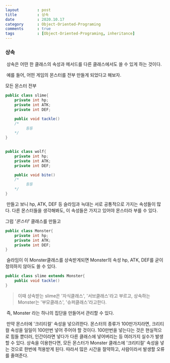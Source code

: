 ```yaml
---
layout        : post
title         : 상속
date          : 2020.10.17
category      : Object-Oriented-Programing
comments      : true
tags          : [Object-Oriented-Programing, inheritance]
---
```



### 상속
  

&nbsp;상속은 어떤 한 클래스의 속성과 메서드를 다른 클래스에서도 쓸 수 있게 하는 것이다.

&nbsp;예를 들어, 어떤 게임의 몬스터를 전부 만들게 되었다고 해보자.


모든 몬스터 전부
<span type="hidden" id="slime"></span>

```java
public class slime{
	private int hp;
	private int ATK;
	private int DEF;

	public void tackle()
	/*
		 등등
	*/
}
  

public class wolf{
	private int hp;
	private int ATK;
	private int DEF;

	public void bite()
	/*
		 등등
	*/
}
```
  
&nbsp;만들고 보니 hp, ATK, DEF 등 슬라임과 늑대는 서로 공통적으로 가지는 속성들이 많다. 다른 몬스터들을 생각해봐도, 이 속성들은 가지고 있어야 몬스터라 부를 수 있다.

  
그럼 *'몬스터'* 클래스를 만들고



```java
public class Monster{
	private int hp;
	private int ATK;
	private int DEF;
}
```

&nbsp;슬라임이 이 Monster클래스를 상속받게되면 Monster의 속성 hp, ATK, DEF를 굳이 정의하지 않아도 쓸 수 있다.

```java
public class slime extends Monster{
	public void tackle()
}
```

> 이때 상속받는 slime은 '자식클래스', '서브클래스'라고 부르고, 상속하는 Monster는 '부모클래스', '슈퍼클래스'라고한다.


&nbsp;즉, Monster 라는 하나의 집단을 만들어서 관리할 수 있다.

&nbsp;만약 몬스터에 '크리티컬' 속성을 넣으려한다. 몬스터의 종류가 100만가지라면, 크리티컬 속성을 일일이 100만번 넣어 주어야 할 것이다. 100만번을 넣는다는 것은 현실적으로 힘들 뿐더러, 인간이라면 넣다가 다른 클래스에 넣어버리는 등 여러가지 실수가 발생 할 수 있다. 상속을 이용한다면, 모든 몬스터가 Monster 클래스에 '크리티컬' 속성을 넣는 것으로 한번에 적용받게 된다. 따라서 많은 시간을 절약하고, 사람이라서 발생할 오류를 줄여준다.

